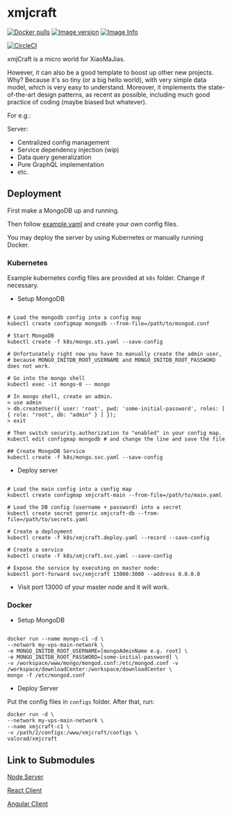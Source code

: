 # xmjcraft

[![Docker pulls](https://img.shields.io/docker/pulls/valorad/xmjcraft.svg?style=flat-square)](https://hub.docker.com/r/valorad/xmjcraft/)
[![Image version](https://images.microbadger.com/badges/version/valorad/xmjcraft.svg)](https://microbadger.com/images/valorad/xmjcraft "xmjcraft Version")
[![Image Info](https://images.microbadger.com/badges/image/valorad/xmjcraft.svg)](https://microbadger.com/images/valorad/xmjcraft "xmjcraft Image")

[![CircleCI](https://circleci.com/gh/xmj-alliance/xmjcraft/tree/circleci-project-setup.svg?style=svg)](https://circleci.com/gh/xmj-alliance/xmjcraft)

xmjCraft is a micro world for XiaoMaJias.

However, it can also be a good template to boost up other new projects. Why? Because it's so tiny (or a big hello world), with very simple data model, which is very easy to understand. Moreover, it implements the state-of-the-art design patterns, as recent as possible, including much good practice of coding (maybe biased but whatever).

For e.g.:

Server:
- Centralized config management
- Service dependency injection (wip)
- Data query generalization
- Pure GraphQL implementation
- etc.

## Deployment

First make a MongoDB up and running. 

Then follow [example.yaml](./server/src/configs/example.yaml) and create your own config files.

You may deploy the server by using Kubernetes or manually running Docker.

### Kubernetes

Example kubernetes config files are provided at `k8s` folder. Change if necessary.

  - Setup MongoDB

  ``` shell

  # Load the mongodb config into a config map
  kubectl create configmap mongodb --from-file=/path/to/mongod.conf

  # Start MongoDB
  kubectl create -f k8s/mongo.sts.yaml --save-config

  # Unfortunately right now you have to manually create the admin user,
  # because MONGO_INITDB_ROOT_USERNAME and MONGO_INITDB_ROOT_PASSWORD does not work.

  # Go into the mongo shell
  kubectl exec -it mongo-0 -- mongo

  # In mongo shell, create an admin.
  > use admin
  > db.createUser({ user: 'root', pwd: 'some-initial-password', roles: [ { role: "root", db: "admin" } ] });
  > exit

  # Then switch security.authorization to "enabled" in your config map.
  kubectl edit configmap mongodb # and change the line and save the file

  ## Create MongoDB Service
  kubectl create -f k8s/mongo.svc.yaml --save-config

  ```
  - Deploy server

  ``` shell

  # Load the main config into a config map
  kubectl create configmap xmjcraft-main --from-file=/path/to/main.yaml

  # Load the DB config (username + password) into a secret
  kubectl create secret generic xmjcraft-db --from-file=/path/to/secrets.yaml

  # Create a deployment
  kubectl create -f k8s/xmjcraft.deploy.yaml --record --save-config

  # Create a service
  kubectl create -f k8s/xmjcraft.svc.yaml --save-config

  # Expose the service by executing on master node:
  kubectl port-forward svc/xmjcraft 13000:3000 --address 0.0.0.0

  ```

  - Visit port 13000 of your master node and it will work.

### Docker

- Setup MongoDB

``` shell

docker run --name mongo-c1 -d \
--network my-vps-main-network \
-e MONGO_INITDB_ROOT_USERNAME=[mongoAdminName e.g. root] \
-e MONGO_INITDB_ROOT_PASSWORD=[some-initial-password] \
-v /workspace/www/mongo/mongod.conf:/etc/mongod.conf -v /workspace/downloadCenter:/workspace/downloadCenter \
mongo -f /etc/mongod.conf

```

- Deploy Server

Put the config files in `configs` folder. After that, run:

``` shell
docker run -d \
--network my-vps-main-network \
--name xmjcraft-c1 \
-v /path/2/configs:/www/xmjcraft/configs \
valorad/xmjcraft
```

## Link to Submodules

[Node Server](https://github.com/xmj-alliance/xmjcraft-server)

[React Client](https://github.com/xmj-alliance/xmjcraft-client-react)

[Angular Client](https://github.com/xmj-alliance/xmjcraft-client-angular)
